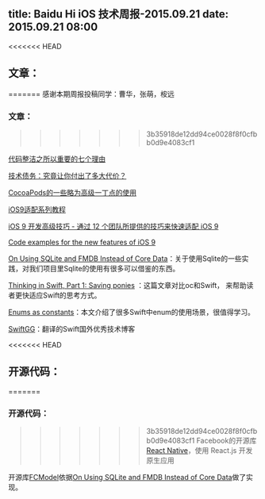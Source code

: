 title: Baidu Hi iOS 技术周报-2015.09.21
date: 2015.09.21 08:00
---
<<<<<<< HEAD

## 文章：
=======
感谢本期周报投稿同学：曹华，张萌，桉远

### 文章：
>>>>>>> 3b35918de12dd94ce0028f8f0cfbb0d9e4083cf1

[代码整洁之所以重要的七个理由](http://blog.jobbole.com/61312/)

[技术债务：究竟让你付出了多大代价？](http://blog.jobbole.com/25137/)

[CocoaPods的一些略为高级一丁点的使用](http://supermao.cn/cocoapodsde-xie-lue-wei-gao-ji-ding-dian-de-shi-yong/)

[iOS9适配系列教程](https://github.com/ChenYilong/iOS9AdaptationTips)

[iOS 9 开发高级技巧 - 通过 12 个团队所提供的技巧来快速适配 iOS 9](https://realm.io/cn/news/tips-for-ios-9-development/)

[Code examples for the new features of iOS 9](https://github.com/shu223/iOS-9-Sampler)

[On Using SQLite and FMDB Instead of Core Data](https://www.objc.io/issues/4-core-data/SQLite-instead-of-core-data/)：关于使用Sqlite的一些实践，对我们项目里Sqlite的使用有很多可以借鉴的东西。

[Thinking in Swift, Part 1: Saving ponies](http://alisoftware.github.io/swift/2015/09/06/thinking-in-swift-1/)
：这篇文章对比oc和Swift， 来帮助读者更快适应Swift的思考方式。

[Enums as constants](http://alisoftware.github.io/swift/enum/constants/2015/07/19/enums-as-constants/)：本文介绍了很多Swift中enum的使用场景，很值得学习。

[SwiftGG](http://swift.gg/)：翻译的Swift国外优秀技术博客


<<<<<<< HEAD
## 开源代码：
=======
### 开源代码：
>>>>>>> 3b35918de12dd94ce0028f8f0cfbb0d9e4083cf1
Facebook的开源库 [React Native](http://facebook.github.io/react-native/)，使用 React.js 开发原生应用

开源库[FCModel](https://github.com/marcoarment/FCModel)依据[On Using SQLite and FMDB Instead of Core Data](https://www.objc.io/issues/4-core-data/SQLite-instead-of-core-data/)做了实现。
